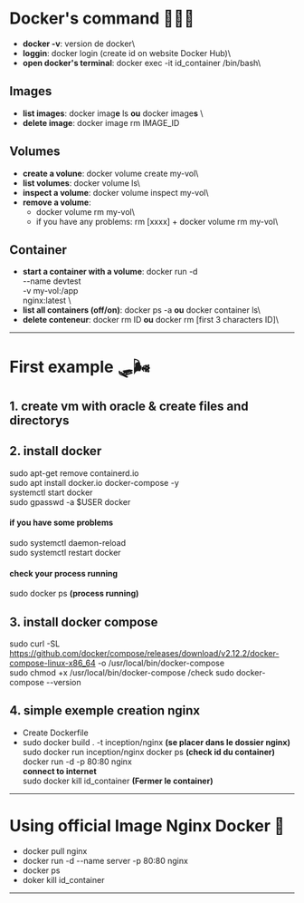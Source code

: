 # Docker's command 👩🏽‍🔧
 - **docker -v**: version de docker\
 - **loggin**: docker login (create id on website Docker Hub)\
 - **open  docker's terminal**: docker exec -it id_container /bin/bash\

 ## Images
 - **list images**: docker imag**e** ls **ou** docker image**s** \
 - **delete image**: docker image rm IMAGE_ID
 
 ## Volumes
 - **create a volune**: docker volume create my-vol\
 - **list volumes**: docker volume ls\
 - **inspect a volume**: docker volume inspect my-vol\
 - **remove a volume**:
    - docker volume rm my-vol\
    - if you have any problems: rm [xxxx] + docker volume rm my-vol\

 ## Container
 - **start a container with a volume**: docker run -d \
  --name devtest \
  -v my-vol:/app \
  nginx:latest \
 - **list all containers (off/on)**: docker ps -a **ou** docker container ls\
 - **delete conteneur**: docker rm ID **ou** docker rm [first 3 characters ID]\

---

# First example 🛷🌬

## 1. create vm with oracle & create files and directorys
## 2. install docker
sudo apt-get remove containerd.io\
sudo apt install docker.io docker-compose -y\
systemctl start docker\
sudo gpasswd -a $USER docker
#### if you have some problems
sudo systemctl daemon-reload\
sudo systemctl restart docker
#### check your process running
sudo docker ps **(process running)**

## 3. install docker compose
sudo curl -SL https://github.com/docker/compose/releases/download/v2.12.2/docker-compose-linux-x86_64 -o /usr/local/bin/docker-compose\
sudo chmod +x /usr/local/bin/docker-compose
/check
sudo docker-compose --version

## 4. simple exemple creation nginx
- Create Dockerfile
- sudo docker build . -t inception/nginx **(se placer dans le dossier nginx)**\
sudo docker run inception/nginx
docker ps **(check id du container)**\
docker run -d -p 80:80 nginx\
**connect to internet** \
sudo docker kill id_container  **(Fermer le container)**

---

# Using official Image Nginx Docker 🎢
- docker pull nginx
- docker run -d --name server -p 80:80 nginx
- docker ps
- doker kill id_container


---


